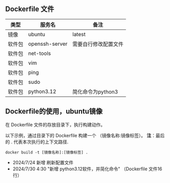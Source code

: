 ## Dockerfile 文件


| 类型   | 服务名         | 备注                 |
| ------ | -------------- | -------------------- |
| 镜像   | ubuntu         | latest               |
| 软件包 | openssh-server | 需要自行修改配置文件 |
| 软件包 | net-tools      |                      |
| 软件包 | vim            |                      |
| 软件包 | ping           |                      |
| 软件包 | sudo           |                      |
| 软件包 | python3.12     | 简化命令为python3    |

## Dockerfile的使用，ubuntu镜像

在 Dockerfile 文件的存放目录下，执行构建动作。

以下示例，通过目录下的 Dockerfile 构建一个 （镜像名称:镜像标签）。
**注**：最后的 . 代表本次执行的上下文路径.

```
docker build -t [镜像名称]:[镜像标签] .
```

* 2024/7/24 新增 刷新配置文件
* 2024/7/30 4:30 "新增 python3.12软件，并简化命令"  （Dockerfile 文件16行）
